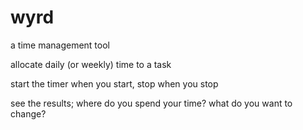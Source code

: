 # wyrd
a time management tool

allocate daily (or weekly) time to a task

start the timer when you start, stop when you stop

see the results; where do you spend your time? what do you want to change?